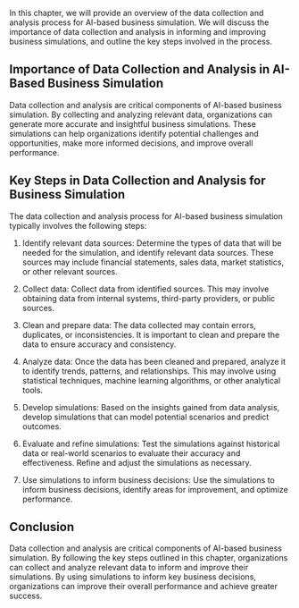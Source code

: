 
In this chapter, we will provide an overview of the data collection and analysis process for AI-based business simulation. We will discuss the importance of data collection and analysis in informing and improving business simulations, and outline the key steps involved in the process.

Importance of Data Collection and Analysis in AI-Based Business Simulation
--------------------------------------------------------------------------

Data collection and analysis are critical components of AI-based business simulation. By collecting and analyzing relevant data, organizations can generate more accurate and insightful business simulations. These simulations can help organizations identify potential challenges and opportunities, make more informed decisions, and improve overall performance.

Key Steps in Data Collection and Analysis for Business Simulation
-----------------------------------------------------------------

The data collection and analysis process for AI-based business simulation typically involves the following steps:

1. Identify relevant data sources: Determine the types of data that will be needed for the simulation, and identify relevant data sources. These sources may include financial statements, sales data, market statistics, or other relevant sources.

2. Collect data: Collect data from identified sources. This may involve obtaining data from internal systems, third-party providers, or public sources.

3. Clean and prepare data: The data collected may contain errors, duplicates, or inconsistencies. It is important to clean and prepare the data to ensure accuracy and consistency.

4. Analyze data: Once the data has been cleaned and prepared, analyze it to identify trends, patterns, and relationships. This may involve using statistical techniques, machine learning algorithms, or other analytical tools.

5. Develop simulations: Based on the insights gained from data analysis, develop simulations that can model potential scenarios and predict outcomes.

6. Evaluate and refine simulations: Test the simulations against historical data or real-world scenarios to evaluate their accuracy and effectiveness. Refine and adjust the simulations as necessary.

7. Use simulations to inform business decisions: Use the simulations to inform business decisions, identify areas for improvement, and optimize performance.

Conclusion
----------

Data collection and analysis are critical components of AI-based business simulation. By following the key steps outlined in this chapter, organizations can collect and analyze relevant data to inform and improve their simulations. By using simulations to inform key business decisions, organizations can improve their overall performance and achieve greater success.
